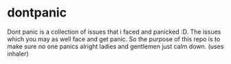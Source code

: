 # dontpanic
Dont panic is a collection of issues that i faced and panicked :D. The issues which you may as well face and get panic.
So the purpose of this repo is to make sure no one panics alright ladies and gentlemen just calm down. (uses inhaler)
